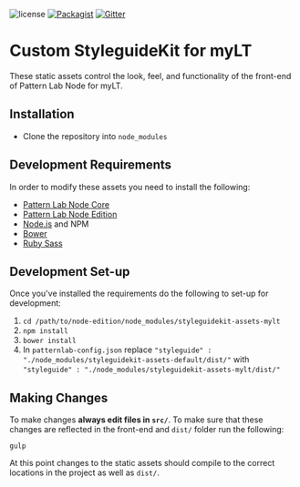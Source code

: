 ![license](https://img.shields.io/github/license/pattern-lab/styleguidekit-assets-default.svg)
[![Packagist](https://img.shields.io/packagist/v/pattern-lab/styleguidekit-assets-default.svg)](https://packagist.org/packages/pattern-lab/styleguidekit-assets-default) [![Gitter](https://img.shields.io/gitter/room/pattern-lab/frontend-viewer.svg)](https://gitter.im/pattern-lab/frontend-viewer)

# Custom StyleguideKit for myLT

These static assets control the look, feel, and functionality of the front-end of Pattern Lab Node for myLT.

## Installation

* Clone the repository into `node_modules`

## Development Requirements

In order to modify these assets you need to install the following:

* [Pattern Lab Node Core](https://github.com/pattern-lab/patternlab-node)
* [Pattern Lab Node Edition](https://github.com/pattern-lab?utf8=%E2%9C%93&query=edition-node)
* [Node.js](http://nodejs.org) and NPM
* [Bower](http://bower.io)
* [Ruby Sass](http://sass-lang.com/install)

## Development Set-up

Once you've installed the requirements do the following to set-up for development:

1. `cd /path/to/node-edition/node_modules/styleguidekit-assets-mylt`
2. `npm install`
3. `bower install`
4. In `patternlab-config.json` replace `"styleguide" : "./node_modules/styleguidekit-assets-default/dist/"` with `"styleguide" : "./node_modules/styleguidekit-assets-mylt/dist/"`

## Making Changes

To make changes **always edit files in `src/`**. To make sure that these changes are reflected in the front-end and `dist/` folder run the following:

    gulp

At this point changes to the static assets should compile to the correct locations in the project as well as `dist/`.
